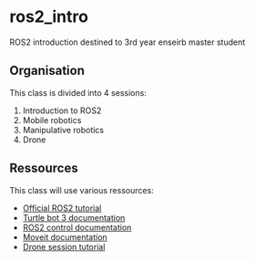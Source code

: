 # ros2_intro
ROS2 introduction destined to 3rd year enseirb master student

## Organisation
This class is divided into 4 sessions:
1. Introduction to ROS2
2. Mobile robotics
3. Manipulative robotics
4. Drone 

## Ressources
This class will use various ressources:
- [Official ROS2 tutorial](https://docs.ros.org/en/humble/Tutorials.html)
- [Turtle bot 3 documentation](https://emanual.robotis.com/docs/en/platform/turtlebot3/bringup/)
- [ROS2 control documentation](https://control.ros.org/humble/doc/getting_started/getting_started.html)
- [Moveit documentation](https://moveit.picknik.ai/humble/index.html)
- [Drone session tutorial](https://github.com/Kariboo-Corp/vol-drone-interieur/tree/main)
